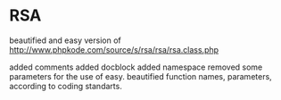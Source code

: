RSA
===

beautified and easy version of http://www.phpkode.com/source/s/rsa/rsa/rsa.class.php 


added comments
added docblock
added namespace
removed some parameters for the use of easy.
beautified function names, parameters, according to coding standarts.
